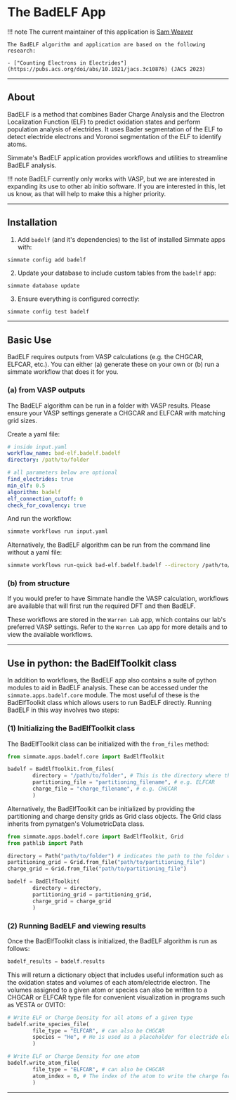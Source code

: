 
# The BadELF App

!!! note
    The current maintainer of this application is [Sam Weaver](https://github.com/SWeav02)

    The BadELF algorithm and application are based on the following research:
    
    - ["Counting Electrons in Electrides"](https://pubs.acs.org/doi/abs/10.1021/jacs.3c10876) (JACS 2023)

--------------------------------------------------------------------------------

## About

BadELF is a method that combines Bader Charge Analysis and the Electron Localization Function (ELF) to predict oxidation states and perform population analysis of electrides. It uses Bader segmentation of the ELF to detect electride electrons and Voronoi segmentation of the ELF to identify atoms.

Simmate's BadELF application provides workflows and utilities to streamline BadELF analysis. 

!!! note
    BadELF currently only works with VASP, but we are interested in expanding its use to other ab initio software. If you are interested in this, let us know, as that will help to make this a higher priority.

--------------------------------------------------------------------------------

## Installation

1. Add `badelf` (and it's dependencies) to the list of installed Simmate apps with:
``` bash
simmate config add badelf
```

2. Update your database to include custom tables from the `badelf` app:
``` shell
simmate database update
```

3. Ensure everything is configured correctly:
``` shell
simmate config test badelf
```

--------------------------------------------------------------------------------

## Basic Use

BadELF requires outputs from VASP calculations (e.g. the CHGCAR, ELFCAR, etc.). You can either (a) generate these on your own or (b) run a simmate workflow that does it for you. 

### (a) from VASP outputs

The BadELF algorithm can be run in a folder with VASP results. Please ensure your VASP settings generate a CHGCAR and ELFCAR with matching grid sizes. 

Create a yaml file:
``` yaml
# inside input.yaml
workflow_name: bad-elf.badelf.badelf
directory: /path/to/folder

# all parameters below are optional
find_electrides: true
min_elf: 0.5
algorithm: badelf
elf_connection_cutoff: 0
check_for_covalency: true
```

And run the workflow:
``` bash
simmate workflows run input.yaml
```

Alternatively, the BadELF algorithm can be run from the command line without a yaml file:
``` bash
simmate workflows run-quick bad-elf.badelf.badelf --directory /path/to/folder
```

### (b) from structure

If you would prefer to have Simmate handle the VASP calculation, workflows are available that will first run the required DFT and then BadELF. 

These workflows are stored in the `Warren Lab` app, which contains our lab's preferred VASP settings. Refer to the `Warren Lab` app for more details and to view the available workflows.

--------------------------------------------------------------------------------
## Use in python: the BadElfToolkit class

In addition to workflows, the BadELF app also contains a suite of python modules to aid in BadELF analysis. These can be accessed under the `simmate.apps.badelf.core` module. The most useful of these is the BadElfToolkit class which allows users to run BadELF directly. Running BadELF in this way involves two steps:

### (1) Initializing the BadElfToolkit class

The BadElfToolkit class can be initialized with the `from_files` method:
``` python
from simmate.apps.badelf.core import BadElfToolkit

badelf = BadElfToolkit.from_files(
        directory = "/path/to/folder", # This is the directory where the files are located as well as the directory where BadELF will run
        partitioning_file = "partitioning_filename", # e.g. ELFCAR
        charge_file = "charge_filename", # e.g. CHGCAR
        )
```

Alternatively, the BadElfToolkit can be initialized by providing the partitioning and charge density grids as Grid class objects. The Grid class inherits from pymatgen's VolumetricData class.
``` python
from simmate.apps.badelf.core import BadElfToolkit, Grid
from pathlib import Path

directory = Path("path/to/folder") # indicates the path to the folder where BadELF should run
partitioning_grid = Grid.from_file("path/to/partitioning_file")
charge_grid = Grid.from_file("path/to/partitioning_file")

badelf = BadElfToolkit(
        directory = directory,
        partitioning_grid = partitioning_grid,
        charge_grid = charge_grid        
        )
```
### (2) Running BadELF and viewing results

Once the BadElfToolkit class is initialized, the BadELF algorithm is run as follows:

``` python
badelf_results = badelf.results
```

This will return a dictionary object that includes useful information such as the oxidation states and volumes of each atom/electride electron. The volumes assigned to a given atom or species can also be written to a CHGCAR or ELFCAR type file for convenient visualization in programs such as VESTA or OVITO:

```python
# Write ELF or Charge Density for all atoms of a given type
badelf.write_species_file(
        file_type = "ELFCAR", # can also be CHGCAR
        species = "He", # He is used as a placeholder for electride electrons
        )

# Write ELF or Charge Density for one atom
badelf.write_atom_file(
        file_type = "ELFCAR", # can also be CHGCAR
        atom_index = 0, # The index of the atom to write the charge for
        )
```

--------------------------------------------------------------------------------
